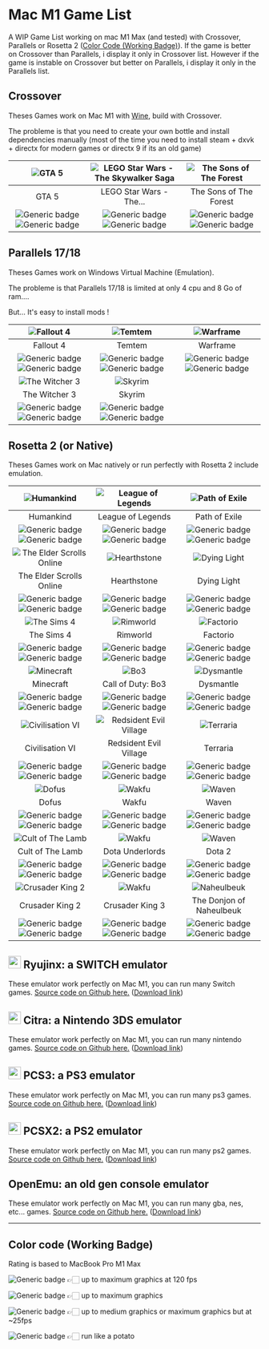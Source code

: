 # Mac M1 Game List
A WIP Game List working on mac M1 Max (and tested) with Crossover, Parallels or Rosetta 2 ([Color Code (Working Badge)](https://github.com/rbourgeat/mac-m1-game-list#color-code-working-badge)).
If the game is better on Crossover than Parallels, i display it only in Crossover list.
However if the game is instable on Crossover but better on Parallels, i display it only in the Parallels list.

## Crossover
Theses Games work on Mac M1 with [Wine](https://github.com/wine-mirror/wine), build with Crossover.

The probleme is that you need to create your own bottle and install dependencies manually (most of the time you need to install steam + dxvk + directx for modern games or directx 9 if its an old game)

| ![GTA 5](https://github.com/rbourgeat/mac-m1-game-list/blob/main/images/gta5.jpeg)| ![LEGO Star Wars - The Skywalker Saga](https://github.com/rbourgeat/mac-m1-game-list/blob/main/images/LEGOStarWars-TheSkywalkerSaga.jpeg)| ![The Sons of The Forest](https://github.com/rbourgeat/mac-m1-game-list/blob/main/images/The-Sons-of-The-Forest.jpeg)|
| :--------------: |:---------------:|:---------------:|
|       GTA 5      |LEGO Star Wars - The...| The Sons of The Forest|
|![Generic badge](https://img.shields.io/badge/Paid-red.svg) ![Generic badge](https://img.shields.io/badge/Working-Good-yellow.svg)|![Generic badge](https://img.shields.io/badge/Paid-red.svg) ![Generic badge](https://img.shields.io/badge/Working-Perfect-green.svg)|![Generic badge](https://img.shields.io/badge/Paid-red.svg) ![Generic badge](https://img.shields.io/badge/Working-Normal-orange.svg)|

## Parallels 17/18
Theses Games work on Windows Virtual Machine (Emulation).

The probleme is that Parallels 17/18 is limited at only 4 cpu and 8 Go of ram....

But... It's easy to install mods !

| ![Fallout 4](https://github.com/rbourgeat/mac-m1-game-list/blob/main/images/fallout4.jpeg)|![Temtem](https://github.com/rbourgeat/mac-m1-game-list/blob/main/images/temtem.jpeg)|![Warframe](https://github.com/rbourgeat/mac-m1-game-list/blob/main/images/warframe.jpg)|
| :--------------: |:--------------:|:--------------:|
|   Fallout 4      |Temtem|Warframe|
|![Generic badge](https://img.shields.io/badge/Paid-red.svg) ![Generic badge](https://img.shields.io/badge/Working-Good-yellow.svg)| ![Generic badge](https://img.shields.io/badge/Paid-red.svg) ![Generic badge](https://img.shields.io/badge/Working-Good-yellow.svg)|![Generic badge](https://img.shields.io/badge/Free-green.svg) ![Generic badge](https://img.shields.io/badge/Working-Normal-orange.svg)|
|![The Witcher 3](https://github.com/rbourgeat/mac-m1-game-list/blob/main/images/thewitcher3.jpeg)|![Skyrim](https://github.com/rbourgeat/mac-m1-game-list/blob/main/images/skyrim.jpeg)|
|The Witcher 3| Skyrim |
|![Generic badge](https://img.shields.io/badge/Paid-red.svg) ![Generic badge](https://img.shields.io/badge/Working-Good-yellow.svg)|![Generic badge](https://img.shields.io/badge/Paid-red.svg) ![Generic badge](https://img.shields.io/badge/Working-Perfect-green.svg)|

## Rosetta 2 (or Native)
Theses Games work on Mac natively or run perfectly with Rosetta 2 include emulation.

| ![Humankind](https://github.com/rbourgeat/mac-m1-game-list/blob/main/images/humankind.jpeg)| ![League of Legends](https://github.com/rbourgeat/mac-m1-game-list/blob/main/images/leagueoflegends.png)|![Path of Exile](https://github.com/rbourgeat/mac-m1-game-list/blob/main/images/pathofexile.jpeg)|
| :--------------: |:---------------:| :---------------:|
|    Humankind     |League of Legends|  Path of Exile   |
|![Generic badge](https://img.shields.io/badge/Paid-red.svg) ![Generic badge](https://img.shields.io/badge/Working-Perfect-green.svg)|![Generic badge](https://img.shields.io/badge/Free-green.svg) ![Generic badge](https://img.shields.io/badge/Working-Perfect-green.svg)|![Generic badge](https://img.shields.io/badge/Free-green.svg) ![Generic badge](https://img.shields.io/badge/Working-Perfect-green.svg)|
| ![The Elder Scrolls Online](https://github.com/rbourgeat/mac-m1-game-list/blob/main/images/theelderscrollsonline.jpg)|![Hearthstone](https://github.com/rbourgeat/mac-m1-game-list/blob/main/images/hearthstone.png)|![Dying Light](https://github.com/rbourgeat/mac-m1-game-list/blob/main/images/dyinglight.jpeg)|
| The Elder Scrolls Online|Hearthstone|Dying Light|
|![Generic badge](https://img.shields.io/badge/Paid-red.svg) ![Generic badge](https://img.shields.io/badge/Working-Perfect-green.svg)|![Generic badge](https://img.shields.io/badge/Free-green.svg) ![Generic badge](https://img.shields.io/badge/Working-Perfect-green.svg)|![Generic badge](https://img.shields.io/badge/Paid-red.svg) ![Generic badge](https://img.shields.io/badge/Working-Perfect-green.svg)|
| ![The Sims 4](https://github.com/rbourgeat/mac-m1-game-list/blob/main/images/thesims4.jpeg)|![Rimworld](https://github.com/rbourgeat/mac-m1-game-list/blob/main/images/rimworld.jpeg)|![Factorio](https://github.com/rbourgeat/mac-m1-game-list/blob/main/images/factorio.jpeg)|
| The Sims 4       |Rimworld|Factorio|
|![Generic badge](https://img.shields.io/badge/Free-green.svg) ![Generic badge](https://img.shields.io/badge/Working-Perfect-green.svg)|![Generic badge](https://img.shields.io/badge/Paid-red.svg) ![Generic badge](https://img.shields.io/badge/Working-Perfect-green.svg)|![Generic badge](https://img.shields.io/badge/Paid-red.svg) ![Generic badge](https://img.shields.io/badge/Working-Perfect-green.svg)|
| ![Minecraft](https://github.com/rbourgeat/mac-m1-game-list/blob/main/images/minecraft.png)| ![Bo3](https://github.com/rbourgeat/mac-m1-game-list/blob/main/images/bo3.jpg)| ![Dysmantle](https://github.com/rbourgeat/mac-m1-game-list/blob/main/images/dysmantle.jpg)|
|    Minecraft     | Call of Duty: Bo3 | Dysmantle |
|![Generic badge](https://img.shields.io/badge/Paid-red.svg) ![Generic badge](https://img.shields.io/badge/Working-Perfect-green.svg)|![Generic badge](https://img.shields.io/badge/Paid-red.svg) ![Generic badge](https://img.shields.io/badge/Working-Perfect-green.svg)|![Generic badge](https://img.shields.io/badge/Paid-red.svg) ![Generic badge](https://img.shields.io/badge/Working-Perfect-green.svg)|
| ![Civilisation VI](https://github.com/rbourgeat/mac-m1-game-list/blob/main/images/civilisation-6.jpeg)| ![Redsident Evil Village](https://github.com/rbourgeat/mac-m1-game-list/blob/main/images/resident-evil-village.jpeg)|![Terraria](https://github.com/rbourgeat/mac-m1-game-list/blob/main/images/terraria.jpeg)|
| Civilisation VI  |Redsident Evil Village|Terraria|
|![Generic badge](https://img.shields.io/badge/Paid-red.svg) ![Generic badge](https://img.shields.io/badge/Working-Perfect-green.svg)|![Generic badge](https://img.shields.io/badge/Paid-red.svg) ![Generic badge](https://img.shields.io/badge/Working-Perfect-green.svg)|![Generic badge](https://img.shields.io/badge/Paid-red.svg) ![Generic badge](https://img.shields.io/badge/Working-Perfect-green.svg)|
| ![Dofus](https://github.com/rbourgeat/mac-m1-game-list/blob/main/images/dofus.jpeg)| ![Wakfu](https://github.com/rbourgeat/mac-m1-game-list/blob/main/images/wakfu.jpeg)|![Waven](https://github.com/rbourgeat/mac-m1-game-list/blob/main/images/waven.jpeg)|
| Dofus  |Wakfu|Waven|
|![Generic badge](https://img.shields.io/badge/Paid-red.svg) ![Generic badge](https://img.shields.io/badge/Working-Perfect-green.svg)|![Generic badge](https://img.shields.io/badge/Free-green.svg) ![Generic badge](https://img.shields.io/badge/Working-Perfect-green.svg)|![Generic badge](https://img.shields.io/badge/Free-green.svg) ![Generic badge](https://img.shields.io/badge/Working-Perfect-green.svg)|
| ![Cult of The Lamb](https://github.com/rbourgeat/mac-m1-game-list/blob/main/images/cult-of-the-lamb.jpeg)| ![Wakfu](https://github.com/rbourgeat/mac-m1-game-list/blob/main/images/dota-underlords.jpeg)|![Waven](https://github.com/rbourgeat/mac-m1-game-list/blob/main/images/dota.jpeg)|
|Cult of The Lamb|Dota Underlords|Dota 2|
|![Generic badge](https://img.shields.io/badge/Paid-red.svg) ![Generic badge](https://img.shields.io/badge/Working-Perfect-green.svg)|![Generic badge](https://img.shields.io/badge/Free-green.svg) ![Generic badge](https://img.shields.io/badge/Working-Perfect-green.svg)|![Generic badge](https://img.shields.io/badge/Free-green.svg) ![Generic badge](https://img.shields.io/badge/Working-Perfect-green.svg)|
| ![Crusader King 2](https://github.com/rbourgeat/mac-m1-game-list/blob/main/images/ck2.jpeg)| ![Wakfu](https://github.com/rbourgeat/mac-m1-game-list/blob/main/images/ck3.jpeg)|![Naheulbeuk](https://github.com/rbourgeat/mac-m1-game-list/blob/main/images/naheulbeuk.jpeg)|
|Crusader King 2|Crusader King 3|The Donjon of Naheulbeuk|
|![Generic badge](https://img.shields.io/badge/Free-green.svg) ![Generic badge](https://img.shields.io/badge/Working-Perfect-green.svg)|![Generic badge](https://img.shields.io/badge/Paid-red.svg) ![Generic badge](https://img.shields.io/badge/Working-Perfect-green.svg)|![Generic badge](https://img.shields.io/badge/Paid-red.svg) ![Generic badge](https://img.shields.io/badge/Working-Perfect-green.svg)|


## <img src="https://user-images.githubusercontent.com/40271833/222729643-aa973413-0fb9-4936-a78c-5155c3a7c00c.png" width="25" height="25"> Ryujinx: a SWITCH emulator
These emulator work perfectly on Mac M1, you can run many Switch games. [Source code on Github here.](https://github.com/Ryujinx/Ryujinx) ([Download link](https://ryujinx.org/download))

## <img src="https://user-images.githubusercontent.com/40271833/222731116-6774311d-9dd4-42cf-8593-7ead9970c394.png" width="25" height="25"> Citra: a Nintendo 3DS emulator
These emulator work perfectly on Mac M1, you can run many nintendo games. [Source code on Github here.](https://github.com/citra-emu/citra) ([Download link](https://citra-emu.org/download))

## <img src="https://user-images.githubusercontent.com/40271833/222730404-73030937-4d59-49f3-b6b1-f6476ff06fcc.png" width="25" height="25"> PCS3: a PS3 emulator
These emulator work perfectly on Mac M1, you can run many ps3 games. [Source code on Github here.](https://github.com/nastys/rpcs3) ([Download link](https://rpcs3.net/download))

## <img src="https://user-images.githubusercontent.com/40271833/222730857-7cea17d7-6d1d-4a8d-bb65-c2158320568b.png" width="25" height="25"> PCSX2: a PS2 emulator
These emulator work perfectly on Mac M1, you can run many ps2 games. [Source code on Github here.](https://github.com/tellowkrinkle/pcsx2) ([Download link](https://pcsx2.net/downloads))

## OpenEmu: an old gen console emulator
These emulator work perfectly on Mac M1, you can run many gba, nes, etc... games. [Source code on Github here.](https://github.com/OpenEmu/OpenEmu) ([Download link](https://openemu.org))

-------------

## Color code (Working Badge)
Rating is based to MacBook Pro M1 Max

![Generic badge](https://img.shields.io/badge/Working-Perfect-green.svg) 👉🏻 up to maximum graphics at 120 fps

![Generic badge](https://img.shields.io/badge/Working-Good-yellow.svg) 👉🏻 up to maximum graphics

![Generic badge](https://img.shields.io/badge/Working-Normal-orange.svg) 👉🏻 up to medium graphics or maximum graphics but at ~25fps

![Generic badge](https://img.shields.io/badge/Working-Bad-red.svg) 👉🏻 run like a potato
